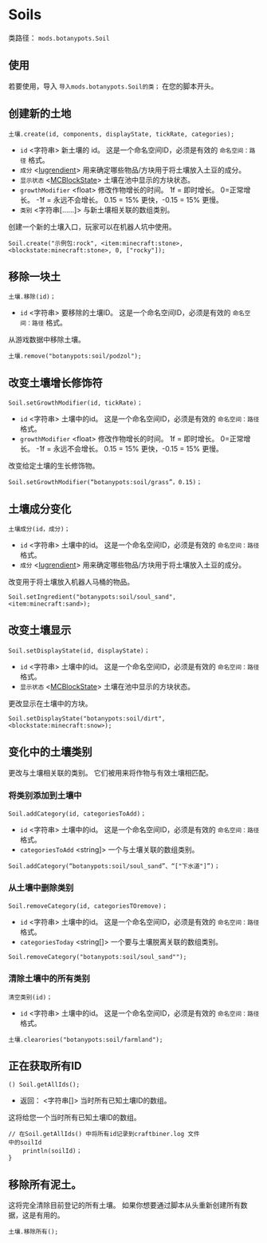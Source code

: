 # Soils

类路径： `mods.botanypots.Soil`

## 使用

若要使用，导入 `导入mods.botanypots.Soil的类；` 在您的脚本开头。

## 创建新的土地

`土壤.create(id, components, displayState, tickRate, categories);`

- `id` &lt;字符串> 新土壤的 id。 这是一个命名空间ID，必须是有效的 `命名空间：路径` 格式。
- `成分` <[Iugrendient](/vanilla/api/items/IIngredient)> 用来确定哪些物品/方块用于将土壤放入土豆的成分。
- `显示状态` <[MCBlockState](/vanilla/api/blocks/MCBlockState)> 土壤在池中显示的方块状态。
- `growthModifier` &lt;float> 修改作物增长的时间。 1f = 即时增长。 0=正常增长。 -1f = 永远不会增长。 0.15 = 15% 更快，-0.15 = 15% 更慢。
- `类别` &lt;字符串[……]> 与新土壤相关联的数组类别。

创建一个新的土壤入口，玩家可以在机器人坑中使用。

```zenscript
Soil.create("示例包:rock", <item:minecraft:stone>, <blockstate:minecraft:stone>, 0, ["rocky"]);
```

## 移除一块土

`土壤.移除(id)；`

- `id` &lt;字符串> 要移除的土壤ID。 这是一个命名空间ID，必须是有效的 `命名空间：路径` 格式。

从游戏数据中移除土壤。

```zenscript
土壤.remove("botanypots:soil/podzol");
```

## 改变土壤增长修饰符

`Soil.setGrowthModifier(id, tickRate)；`

- `id` &lt;字符串> 土壤中的id。 这是一个命名空间ID，必须是有效的 `命名空间：路径` 格式。
- `growthModifier` &lt;float> 修改作物增长的时间。 1f = 即时增长。 0=正常增长。 -1f = 永远不会增长。 0.15 = 15% 更快，-0.15 = 15% 更慢。

改变给定土壤的生长修饰物。

```zenscript
Soil.setGrowthModifier(“botanypots:soil/grass”，0.15)；
```

## 土壤成分变化

`土壤成分(id，成分)；`

- `id` &lt;字符串> 土壤中的id。 这是一个命名空间ID，必须是有效的 `命名空间：路径` 格式。
- `成分` <[Iugrendient](/vanilla/api/items/IIngredient)> 用来确定哪些物品/方块用于将土壤放入土豆的成分。

改变用于将土壤放入机器人马桶的物品。

```zenscript
Soil.setIngredient("botanypots:soil/soul_sand", <item:minecraft:sand>);
```

## 改变土壤显示

`Soil.setDisplayState(id, displayState)；`

- `id` &lt;字符串> 土壤中的id。 这是一个命名空间ID，必须是有效的 `命名空间：路径` 格式。
- `显示状态` <[MCBlockState](/vanilla/api/blocks/MCBlockState)> 土壤在池中显示的方块状态。

更改显示在土壤中的方块。

```zenscript
Soil.setDisplayState("botanypots:soil/dirt", <blockstate:minecraft:snow>);
```

## 变化中的土壤类别

更改与土壤相关联的类别。 它们被用来将作物与有效土壤相匹配。

### 将类别添加到土壤中

`Soil.addCategory(id, categoriesToAdd)；`

- `id` &lt;字符串> 土壤中的id。 这是一个命名空间ID，必须是有效的 `命名空间：路径` 格式。
- `categoriesToAdd` &lt;string]> 一个与土壤关联的数组类别。

```zenscript
Soil.addCategory(“botanypots:soil/soul_sand”、“["下水道"]”)；
```

### 从土壤中删除类别

`Soil.removeCategory(id, categoriesTOremove)；`

- `id` &lt;字符串> 土壤中的id。 这是一个命名空间ID，必须是有效的 `命名空间：路径` 格式。
- `categoriesToday` &lt;string[]> 一个要与土壤脱离关联的数组类别。

```zenscript
Soil.removeCategory("botanypots:soil/soul_sand"");
```

### 清除土壤中的所有类别

`清空类别(id)；`

- `id` &lt;字符串> 土壤中的id。 这是一个命名空间ID，必须是有效的 `命名空间：路径` 格式。

```zenscript
土壤.clearories("botanypots:soil/farmland");
```

## 正在获取所有ID

`() Soil.getAllIds();`

- 返回： &lt;字符串[]> 当时所有已知土壤ID的数组。

这将给您一个当时所有已知土壤ID的数组。

```zenscript
// 在Soil.getAllIds() 中将所有id记录到craftbiner.log 文件
中的soilId
    println(soilId)；
}
```

## 移除所有泥土。

这将完全清除目前登记的所有土壤。 如果你想要通过脚本从头重新创建所有数据，这是有用的。

```zenscript
土壤.移除所有();
```
